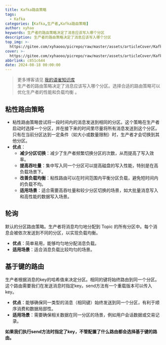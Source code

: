 ```yaml
---
title: Kafka路由策略
tags:
  - Kafka
categories: [Kafka,生产者,Kafka路由策略]
author: xyhao
keywords: 生产者的路由策略决定了消息应该写入哪个分区
description: 生产者的路由策略决定了消息应该写入哪个分区
top_img: >-
  https://gitee.com/xyhaooo/picrepo/raw/master/assets/articleCover/Kafka.png
cover: >-
  https://gitee.com/xyhaooo/picrepo/raw/master/assets/articleCover/Kafka.png
abbrlink: c851c644
date: 2024-08-18 00:00:00
---
```




> 更多博客请见 [我的语雀知识库](https://www.yuque.com/u41117719/xd1qgc)  
> 生产者的路由策略决定了消息应该写入哪个分区。选择合适的路由策略可以优化生产者的性能和负载均衡 。

## 粘性路由策略

- 粘性路由策略尝试将一段时间内的消息发送到相同的分区。这个策略在生产者启动时选择一个分区，并在接下来的时间里尽量将所有消息发送到这个分区。只有在当前分区达到一定条件（如大小或数量限制）时，生产者才会切换到其他分区。
- **优点**：
   - **减少分区切换**：减少了生产者频繁切换分区的次数，从而提高了写入效率。
   - **提高吞吐量**：集中写入同一个分区可以提高磁盘的写入性能，特别是在高负载场景下。
   - **改善负载均衡**：粘性路由可以在时间范围内平衡分区负载，避免短时间内的负载不均。
   - **适用场景**：适合需要高吞吐量和较少分区切换的场景，如大批量消息写入和高性能的数据写入场景。

## 轮询
 默认的分区路由策略。生产者将消息均匀地分配到 Topic 的所有分区中。每个消息会被依次发送到不同的分区，以实现负载均衡。  

- **优点**：简单易用，能够均匀地分配消息负载。
- **适用场景**：适合消息负载比较均匀的场景。

## 基于键的路由
 生产者根据消息的key的哈希值来决定分区。相同的键将始终路由到同一个分区。  这个路由需要我们在发送消息时指定key。send方法有一个重载版本可以传入key。

- **优点**：能够确保同一类型的消息（相同键）始终发送到同一个分区，有利于顺序消费和数据局部性。
- **适用场景**：需要确保相关数据在同一分区的场景，例如用户会话数据或交易记录。

**如果我们执行send方法时指定了key，不管配置了什么路由都会选择基于键的路由。**

